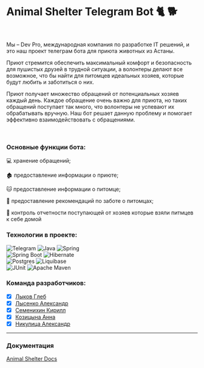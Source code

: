 
# Animal Shelter Telegram Bot :cat2: :dog2:
<br>

Мы – Dev Pro, международная компания по разработке IT решений, и это наш проект телеграм бота для приюта животных из Астаны.

Приют стремится обеспечить максимальный комфорт и безопасность для пушистых друзей в трудной ситуации, а волонтеры делают все возможное, что бы найти для питомцев идеальных хозяев, которые будут любить и заботиться о них. 

Приют получает множество обращений от потенциальных хозяев каждый день. Каждое обращение очень важно для приюта, но таких обращений поступает так много, что волонтеры не успевают их обрабатывать вручную. Наш бот решает данную проблему и помогает эффективно взаимодействовать с обращениями.

<br>

### Основные функции бота:

:computer: хранение обращений;

:derelict_house: предоставление информации о приюте;

:cat: предоставление информации о питомце;

:bone: предоставление рекомендаций по заботе о питомцах;

:bookmark_tabs: контроль отчетности поступающей от хозяев которые взяли питмцев к себе домой
<br>

### Технологии в проекте:
![Telegram](https://img.shields.io/badge/Telegram-2CA5E0?style=for-the-badge&logo=telegram&logoColor=white)  ![Java](https://img.shields.io/badge/java-%23ED8B00.svg?style=for-the-badge&logo=openjdk&logoColor=white) ![Spring](https://img.shields.io/badge/spring-%236DB33F.svg?style=for-the-badge&logo=spring&logoColor=white) <br>
![Spring Boot](https://img.shields.io/badge/Spring_Boot-F2F4F9?style=for-the-badge&logo=spring-boot) ![Hibernate](https://img.shields.io/badge/Hibernate-59666C?style=for-the-badge&logo=Hibernate&logoColor=white) <br>
![Postgres](https://img.shields.io/badge/postgres-%23316192.svg?style=for-the-badge&logo=postgresql&logoColor=white) ![Liquibase](https://img.shields.io/badge/Liquibase-2962FF.svg?style=for-the-badge&logo=Liquibase&logoColor=white) <br>
![JUnit](https://img.shields.io/badge/Junit5-25A162?style=for-the-badge&logo=junit5&logoColor=white) ![Apache Maven](https://img.shields.io/badge/Apache%20Maven-C71A36?style=for-the-badge&logo=Apache%20Maven&logoColor=white)
<br>
### Команда разработчиков:
- [x] [Лыков Глеб](https://github.com/glykov)
- [x] [Лысенко Александр](https://github.com/Meow1813)
- [x] [Семенихин Кирилл](https://github.com/DoubleGarry)
- [x] [Козицына Анна](https://github.com/madtrio)
- [x] [Никулица Александр](https://github.com/alex-niculita)
---
### Документация
[Animal Shelter Docs](https://github.com/alex-niculita/AnimalShelter/wiki)

